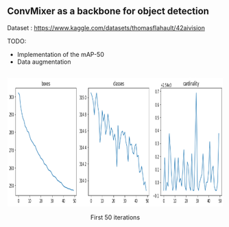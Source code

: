 ## ConvMixer as a backbone for object detection

Dataset : https://www.kaggle.com/datasets/thomasflahault/42aivision

TODO:
- Implementation of the mAP-50
- Data augmentation

##

<div align="center">
	<img src="assets/output.png" height=300/>
	<p>First 50 iterations</p>
</div>
